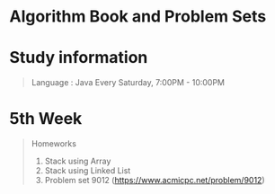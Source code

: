 Algorithm Book and Problem Sets
=======

# Study information
> Language : Java
> Every Saturday, 7:00PM - 10:00PM

# 5th Week
> Homeworks
> 1. Stack using Array
> 2. Stack using Linked List
> 3. Problem set 9012 (<https://www.acmicpc.net/problem/9012>)
